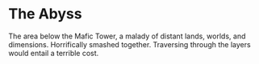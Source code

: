 # The Abyss
The area below the Mafic Tower, a malady of distant lands, worlds, and dimensions. Horrifically smashed together. Traversing through the layers would entail a terrible cost.
